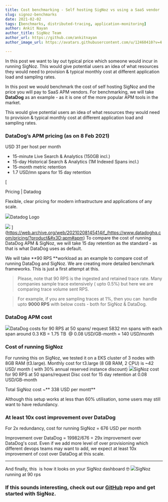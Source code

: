 ```yaml
---
title: Cost benchmarking - Self hosting SigNoz vs using a SaaS vendor
slug: signoz-benchmarks
date: 2021-02-02
tags: [benchmarks, distributed-tracing, application-monitoring]
author: Ankit Nayan
author_title: SigNoz Team
author_url: https://github.com/ankitnayan
author_image_url: https://avatars.githubusercontent.com/u/12460410?v=4

---
```

In this post we want to lay out typical price which someone would incur in running SigNoz. This would give potential users an idea of what resources they would need to provision & typical monthly cost at different application load and sampling rates.
<!--truncate-->

In this post we would benchmark the cost of self hosting SigNoz and the price you will pay to SaaS APM vendors. For benchmarking, we will take **DataDog** as an example - as it is one of the more popular APM tools in the market.

 This would give potential users an idea of what resources they would need to provision & typical monthly cost at different application load and sampling rates.

### DataDog’s APM pricing (as on 8 Feb 2021)

USD 31 per host per month

- 15-minute Live Search & Analytics (150GB incl.)
- 15-day Historical Search & Analytics (1M Indexed Spans incl.)
- 15-month metric retention
- 1.7 USD/mn spans for 15 day retention

[

Pricing | Datadog

Flexible, clear pricing for modern infrastructure and applications of any scale.

![](https://web.archive.org/web/20210208145414im_/https://imgix.datadoghq.com/img/favicons/apple-touch-icon.png)Datadog Logo

![](https://web.archive.org/web/20210208145414im_/https://imgix.datadoghq.com/img/navbar/menu/features.svg)
](https://web.archive.org/web/20210208145414if_/https://www.datadoghq.com/pricing/?product&#x3D;apm#apm)
To compare the cost of running DataDog APM & SigNoz, we will take 15 day retention as the standard - as that is what DataDog uses as default.

We will take **90 RPS **workload as an example to compare cost of running DataDog and SigNoz. We are creating more detailed benchmark frameworks. This is just a first attempt at this.

> Please, note that 90 RPS is the ingested and retained trace rate. Many companies sample trace extensively ( upto 0.5%) but here we are comparing trace volume sent RPS. 

> For example, if you are sampling traces at 1%, then you can  handle upto **9000 RPS** with below costs - both for SigNoz & DataDog.

### DataDog APM cost
![](/img/blog/2021/02/datadog-cost-90rps.jpg)DataDog costs for 90 RPS at 50 spans/ request
5832 mn spans with each span around 0.3 KB = 1.75 TB  @ 0.08 USD/GB-month = 140 USD/month

### Cost of running SigNoz

For running this on SigNoz, we tested it on a EKS cluster of 3 nodes with 8GB RAM (t3.large). Monthly cost for t3.large (8 GB RAM, 2 CPU) is ~42 USD/ month ( with 30% annual reserved instance discount)
![](/img/blog/2021/02/signoz-cost-90rps-1.jpg)SigNoz cost for 90 RPS at 50 spans/request
Disc cost for 15 day retention at 0.08 USD/GB-month 

Total SigNoz cost ~** 338 USD per montt**

Although this setup works at less than 60% utilisation, some users may still want to have redundancy.

### At least 10x cost improvement over DataDog 

For 2x redundancy, cost for running SigNoz = 676 USD per month

Improvement over DataDog = 19982/676 = 29x improvement over DataDog's cost. Even if we add more level of over provisioning which different devops teams may want to add, we expect at least 10x improvement of cost over DataDog at this scale.

---

And finally, this  is how it looks on your SigNoz dashboard 🤓
![](/img/blog/2021/02/signoz-dashboard-90rps.jpeg)SigNoz running at 90 rps
### If this sounds interesting, check out our [GitHub](https://github.com/SigNoz/signoz) repo and get started with SigNoz.
